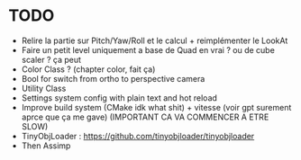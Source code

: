 # TODO 

- Relire la partie sur Pitch/Yaw/Roll et le calcul + reimplémenter le  LookAt
- Faire un petit level uniquement a base de Quad en vrai ? ou de cube scaler ? ça peut
- Color Class ? (chapter color, fait ça)
- Bool for switch from ortho to perspective camera
- Utility Class
- Settings system config with plain text and hot reload
- Improve build system (CMake idk what shit) + vitesse (voir gpt surement aprce que ça me gave) (IMPORTANT CA VA COMMENCER A ETRE SLOW)
- TinyObjLoader : https://github.com/tinyobjloader/tinyobjloader
- Then Assimp

